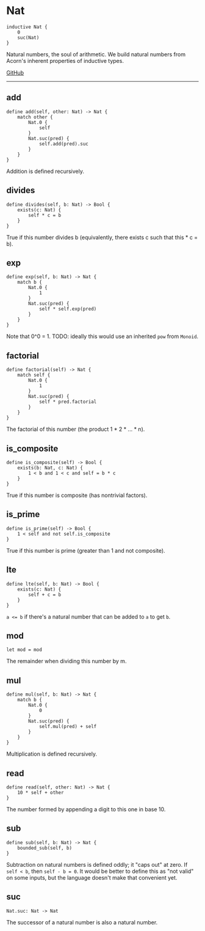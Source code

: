 # Nat

```acorn
inductive Nat {
    0
    suc(Nat)
}
```

Natural numbers, the soul of arithmetic.
We build natural numbers from Acorn's inherent properties of inductive types.

[GitHub](https://github.com/acornprover/acornlib/blob/master/src/nat/default.ac)

---
## add

```acorn
define add(self, other: Nat) -> Nat {
    match other {
        Nat.0 {
            self
        }
        Nat.suc(pred) {
            self.add(pred).suc
        }
    }
}
```

Addition is defined recursively.
## divides

```acorn
define divides(self, b: Nat) -> Bool {
    exists(c: Nat) {
        self * c = b
    }
}
```

True if this number divides b (equivalently, there exists c such that this * c = b).
## exp

```acorn
define exp(self, b: Nat) -> Nat {
    match b {
        Nat.0 {
            1
        }
        Nat.suc(pred) {
            self * self.exp(pred)
        }
    }
}
```

Note that 0^0 = 1.
TODO: ideally this would use an inherited `pow` from `Monoid`.
## factorial

```acorn
define factorial(self) -> Nat {
    match self {
        Nat.0 {
            1
        }
        Nat.suc(pred) {
            self * pred.factorial
        }
    }
}
```

The factorial of this number (the product 1 * 2 * ... * n).
## is_composite

```acorn
define is_composite(self) -> Bool {
    exists(b: Nat, c: Nat) {
        1 < b and 1 < c and self = b * c
    }
}
```

True if this number is composite (has nontrivial factors).
## is_prime

```acorn
define is_prime(self) -> Bool {
    1 < self and not self.is_composite
}
```

True if this number is prime (greater than 1 and not composite).
## lte

```acorn
define lte(self, b: Nat) -> Bool {
    exists(c: Nat) {
        self + c = b
    }
}
```

`a <= b` if there's a natural number that can be added to `a` to get `b`.
## mod

```acorn
let mod = mod
```

The remainder when dividing this number by m.
## mul

```acorn
define mul(self, b: Nat) -> Nat {
    match b {
        Nat.0 {
            0
        }
        Nat.suc(pred) {
            self.mul(pred) + self
        }
    }
}
```

Multiplication is defined recursively.
## read

```acorn
define read(self, other: Nat) -> Nat {
    10 * self + other
}
```

The number formed by appending a digit to this one in base 10.
## sub

```acorn
define sub(self, b: Nat) -> Nat {
    bounded_sub(self, b)
}
```

Subtraction on natural numbers is defined oddly; it "caps out" at zero.
If `self < b`, then `self - b = 0`.
It would be better to define this as "not valid" on some inputs, but
the language doesn't make that convenient yet.
## suc

```acorn
Nat.suc: Nat -> Nat
```

The successor of a natural number is also a natural number.
